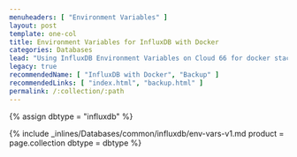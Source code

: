 ```yaml
---
menuheaders: [ "Environment Variables" ]
layout: post
template: one-col
title: Environment Variables for InfluxDB with Docker
categories: Databases
lead: "Using InfluxDB Environment Variables on Cloud 66 for docker stacks"
legacy: true
recommendedName: [ "InfluxDB with Docker", "Backup" ]
recommendedLinks: [ "index.html", "backup.html" ]
permalink: /:collection/:path
---
```


{% assign dbtype = "influxdb" %}

<a href="#environment-variables"></a>{% include _inlines/Databases/common/influxdb/env-vars-v1.md  product = page.collection dbtype = dbtype %} 
